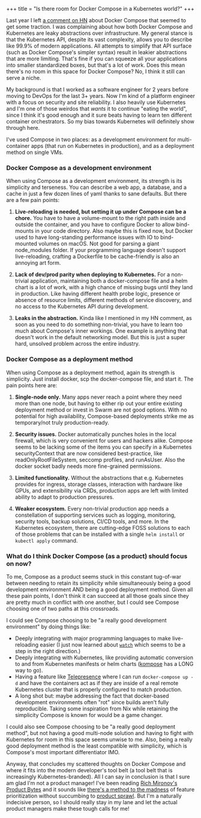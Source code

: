 +++
title = "Is there room for Docker Compose in a Kubernetes world?"
+++

Last year I left [a comment on HN](https://news.ycombinator.com/item?id=35327743) about Docker Compose that seemed to get some traction. I was complaining about how both Docker Compose and Kubernetes are leaky abstractions over infrastructure. My general stance is that the Kubernetes API, despite its vast complexity, allows you to describe like 99.9% of modern applications. All attempts to simplify that API surface (such as Docker Compose's simpler syntax) result in leakier abstractions that are more limiting. That's fine if you can squeeze all your applications into smaller standardized boxes, but that's a lot of work. Does this mean there's no room in this space for Docker Compose? No, I think it still can serve a niche.

My background is that I worked as a software engineer for 2 years before moving to DevOps for the last 3+ years. Now I'm kind of a platform engineer with a focus on security and site reliability. I also heavily use Kubernetes and I'm one of those weirdos that *wants* it to continue "eating the world", since I think it's good enough and it sure beats having to learn ten different container orchestrators. So my bias towards Kubernetes will definitely show through here.

I've used Compose in two places: as a development environment for multi-container apps (that run on Kubernetes in production), and as a deployment method on single VMs.

### Docker Compose as a development environment

When using Compose as a development environment, its strength is its simplicity and terseness. You can describe a web app, a database, and a cache in just a few dozen lines of yaml thanks to sane defaults. But there are a few pain points:

1. **Live-reloading is needed, but setting it up under Compose can be a chore.** You have to have a volume-mount to the right path inside and outside the container, and you have to configure Docker to allow bind-mounts in your code directory. Also maybe this is fixed now, but Docker used to have long-standing performance issues with IO to bind-mounted volumes on macOS. Not good for parsing a giant node_modules folder. If your programming language doesn't support live-reloading, crafting a Dockerfile to be cache-friendly is also an annoying art form.

2. **Lack of dev/prod parity when deploying to Kubernetes.** For a non-trivial application, maintaining both a docker-compose file and a helm chart is a lot of work, with a high chance of missing bugs until they land in production. Like having different health probe logic, presence or absence of resource limits, different methods of service discovery, and no access to the Kubernetes API during development.

3. **Leaks in the abstraction.** Kinda like I mentioned in my HN comment, as soon as you need to do something non-trivial, you have to learn too much about Compose's inner workings. One example is anything that doesn't work in the default networking model. But this is just a super hard, unsolved problem across the entire industry.

### Docker Compose as a deployment method

When using Compose as a deployment method, again its strength is simplicity. Just install docker, scp the docker-compose file, and start it. The pain points here are:

1. **Single-node only.** Many apps never reach a point where they need more than one node, but having to either rip out your entire existing deployment method or invest in Swarm are not good options. With no potential for high availability, Compose-based deployments strike me as temporary/not truly production-ready.

2. **Security issues.** Docker automatically punches holes in the local firewall, which is very convenient for users and hackers alike. Compose seems to be lacking some of the items you can specify in a Kubernetes securityContext that are now considered best-practice, like readOnlyRootFileSystem, seccomp profiles, and runAsUser. Also the docker socket badly needs more fine-grained permissions.

3. **Limited functionality.** Without the abstractions that e.g. Kubernetes provides for ingress, storage classes, interaction with hardware like GPUs, and extensibility via CRDs, production apps are left with limited ability to adapt to production pressures.

4. **Weaker ecosystem.** Every non-trivial production app needs a constellation of supporting services such as logging, monitoring, security tools, backup solutions, CI/CD tools, and more. In the Kubernetes ecosystem, there are cutting-edge FOSS solutions to each of those problems that can be installed with a single `helm install` or `kubectl apply` command.

### What do I think Docker Compose (as a product) should focus on now?

To me, Compose as a product seems stuck in this constant tug-of-war between needing to retain its simplicity while simultaneously being a good development environment AND being a good deployment method. Given all these pain points, I don't think it can succeed at all those goals since they are pretty much in conflict with one another, but I could see Compose choosing one of two paths at this crossroads.

I could see Compose choosing to be "a really good development environment" by doing things like:

* Deeply integrating with major programming languages to make live-reloading easier (I just now learned about [`watch`](https://docs.docker.com/compose/file-watch/) which seems to be a step in the right direction.)
* Deeply integrating with Kubernetes, like providing automatic conversion to and from Kubernetes manifests or helm charts ([kompose](https://kompose.io/) has a LONG way to go).
* Having a feature like [Telepresence](https://www.getambassador.io/docs/telepresence/latest/docker/compose) where I can run `docker-compose up -d` and have the containers act as if they are inside of a real remote Kubernetes cluster that is properly configured to match production.
* A long shot but: maybe addressing the fact that docker-based development environments often "rot" since builds aren't fully reproducible. Taking some inspiration from Nix while retaining the simplicity Compose is known for would be a game changer.

I could also see Compose choosing to be "a really good deployment method", but not having a good multi-node solution and having to fight with Kubernetes for room in this space seems unwise to me. Also, being a really good deployment method is the least compatible with simplicity, which is Compose's most important differentiator IMO.

Anyway, that concludes my scattered thoughts on Docker Compose and where it fits into the modern developer's tool belt (a tool belt that is increasingly Kubernetes-branded). All I can say in conclusion is that I sure am glad I'm not a product manager! I've been reading [Rich Mironov's Product Bytes](https://www.mironov.com/) and it sounds like [there's a method to the madness](https://www.mironov.com/pri-politics/) of feature prioritization without succumbing to [product sprawl](https://www.mironov.com/sprawl/). But I'm a naturally indecisive person, so I should really stay in my lane and let the actual product managers make these tough calls for me!

